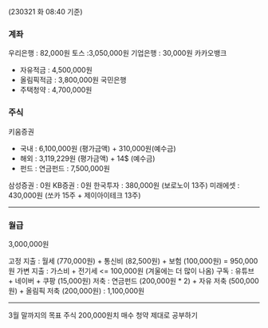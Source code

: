 (230321 화 08:40 기준)

### 계좌

우리은행 : 82,000원
토스 :3,050,000원
기업은행 : 30,000원
카카오뱅크
- 자유적금 : 4,500,000원
- 올림픽적금 : 3,800,000원
국민은행
- 주택청약 : 4,700,000원

### 주식
키움증권
- 국내 : 6,100,000원 (평가금액) + 310,000원(예수금)
- 해외 : 3,119,229원 (평가금액) + 14$ (예수금)
- 펀드 : 연금펀드 : 7,500,000원

삼성증권 : 0원
KB증권 : 0원
한국투자 : 380,000원 (보로노이 13주)
미래에셋 : 430,000원 (쏘카 15주 + 제이아이테크 13주)

---
### 월급
3,000,000원

고정 지출 : 월세 (770,000원) + 통신비 (82,500원) + 보험 (100,000원) = 950,000원
가변 지출 : 가스비 + 전기세 <= 100,000원 (겨울에는 더 많이 나옴)
구독 : 유튜브 + 네이버 + 쿠팡 (15,000원)
저축 : 연금펀드 (200,000원 * 2) + 자유 저축 (500,000원) + 올림픽 저축 (200,000원) : 1,100,000원

---
3월 말까지의 목표
주식 200,000원치 매수
청약 제대로 공부하기